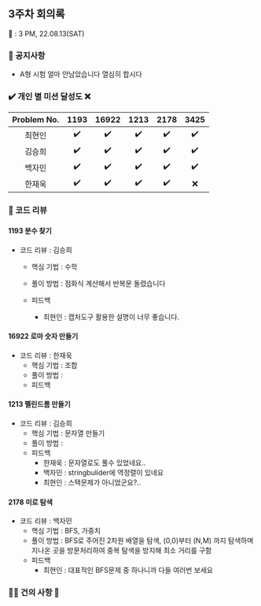 ## 3주차 회의록 

:calendar: : 3 PM, 22.08.13(SAT)

### :loudspeaker: 공지사항
- A형 시험 얼마 안남았습니다 열심히 합시다

### :heavy_check_mark: 개인 별 미션 달성도 :x:
|Problem No.|1193|16922|1213|2178|3425|
|:-----------:|:-----:|:----:|:----:|:----:|:----:|
|최현인|:heavy_check_mark:|:heavy_check_mark:|:heavy_check_mark:|:heavy_check_mark:|:heavy_check_mark:|
|김승희|:heavy_check_mark:|:heavy_check_mark:|:heavy_check_mark:|:heavy_check_mark:|:heavy_check_mark:|
|백자민|:heavy_check_mark:|:heavy_check_mark:|:heavy_check_mark:|:heavy_check_mark:|:heavy_check_mark:|
|한재욱|:heavy_check_mark:|:heavy_check_mark:|:heavy_check_mark:|:heavy_check_mark:|:x:|

### :bookmark_tabs: 코드 리뷰

#### 1193 분수 찾기

- 코드 리뷰 : 김승희
  - 핵심 기법 : 수학
  - 풀이 방법 : 점화식 계산해서 반복문 돌렸습니다
    
  - 피드백
    - 최현인 : 캡처도구 활용한 설명이 너무 좋습니다.
 
#### 16922 로마 숫자 만들기

- 코드 리뷰 : 한재욱
  - 핵심 기법 : 조합
  - 풀이 방법 : 
  - 피드백 

#### 1213 펠린드롬 만들기

- 코드 리뷰 : 김승희
  - 핵심 기법 : 문자열 만들기
  - 풀이 방법 : 
  - 피드백 
    - 한재욱 : 문자열로도 풀수 있었네요..
    - 백자민 : stringbulider에 역정렬이 있네요
    - 최현인 : 스택문제가 아니었군요?..
    

#### 2178 미로 탐색
- 코드 리뷰 : 백자민
  - 핵심 기법 : BFS, 가중치
  - 풀이 방법 : BFS로 주어진 2차원 배열을 탐색, (0,0)부터 (N,M) 까지 탐색하며 지나온 곳을 방문처리하여 중복 탐색을 방지해 최소 거리를 구함
  - 피드백
    - 최현인 : 대표적인 BFS문제 중 하나니까 다들 여러번 보세요

### :raising_hand_man: 건의 사항 :raising_hand:

